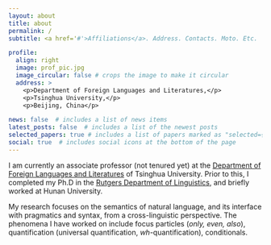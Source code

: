 ```yaml
---
layout: about
title: about
permalink: /
subtitle: <a href='#'>Affiliations</a>. Address. Contacts. Moto. Etc.

profile:
  align: right
  image: prof_pic.jpg
  image_circular: false # crops the image to make it circular
  address: >
    <p>Department of Foreign Languages and Literatures,</p>
    <p>Tsinghua University,</p>
    <p>Beijing, China</p>

news: false  # includes a list of news items
latest_posts: false  # includes a list of the newest posts
selected_papers: true # includes a list of papers marked as "selected={true}"
social: true  # includes social icons at the bottom of the page
---
```


I am currently an associate professor (not tenured yet) at the [Department of Foreign Languages and Literatures](https://www.dfll.tsinghua.edu.cn/index.htm) of Tsinghua University.  Prior to this, I completed my Ph.D in the [Rutgers Department of Linguistics](https://ling.rutgers.edu), and briefly worked at Hunan University. 

My research focuses on the  semantics of natural language, and its interface with pragmatics and syntax, from a cross-linguistic perspective. The phenomena I have worked on include focus particles (*only, even, also*), quantification (universal quantification, *wh*-quantification), conditionals.  



